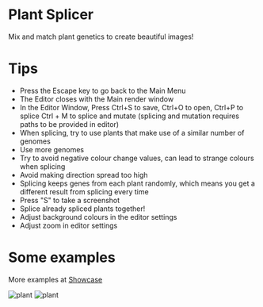 # Plant Splicer
Mix and match plant genetics to create beautiful images!

# Tips
- Press the Escape key to go back to the Main Menu
- The Editor closes with the Main render window
- In the Editor Window, Press Ctrl+S to save, Ctrl+O to open, Ctrl+P to splice Ctrl + M to splice and mutate (splicing and mutation requires paths to be provided in editor)
- When splicing, try to use plants that make use of a similar number of genomes
- Use more genomes
- Try to avoid negative colour change values, can lead to strange colours when splicing
- Avoid making direction spread too high
- Splicing keeps genes from each plant randomly, which means you get a different result from splicing every time
- Press "S" to take a screenshot
- Splice already spliced plants together!
- Adjust background colours in the editor settings
- Adjust zoom in editor settings

# Some examples
More examples at [Showcase](https://github.com/Wurnace/plant_splicer/tree/Showcase)

![plant](https://github.com/Wurnace/plant_splicer/assets/122387227/5c75d1e8-789b-481d-bafd-8ee127c1e522) ![plant](https://github.com/Wurnace/plant_splicer/assets/122387227/413a2da3-d7f8-4131-999c-ca3af1fb9342)

